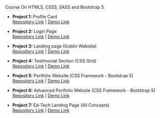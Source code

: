 Course On HTML5, CSS3, SASS and Bootstrap 5

- <b>Project 1:</b> Profile Card  
  [Repository Link](https://github.com/Muhammed-Alaa-Kanzari/modern-web-development) | [Demo Link](https://ce-profilecard.netlify.app/)

- <b>Project 2:</b> Login Page  
  [Repository Link](https://github.com/Muhammed-Alaa-Kanzari/modern-web-development) | [Demo Link](https://ce-loginpage.netlify.app/)

- <b>Project 3:</b> Landing page (Goblin Website)  
  [Repository Link](https://github.com/Muhammed-Alaa-Kanzari/modern-web-development) | [Demo Link](https://ce-goblin.netlify.app/)

- <b>Project 4:</b> Testimonial Section (CSS Grid)  
  [Repository Link](https://github.com/Muhammed-Alaa-Kanzari/modern-web-development) | [Demo Link](https://ce-testimonial.netlify.app/)

- <b>Project 5:</b> Portfolio Website (CSS Framework - Bootstrap 5)  
  [Repository Link](https://github.com/Muhammed-Alaa-Kanzari/modern-web-development) | [Demo Link]()

- <b>Project 6:</b> Advanced Portfolio Website (CSS Framework - Bootstrap 5)  
  [Repository Link](https://github.com/Muhammed-Alaa-Kanzari/modern-web-development) | [Demo Link](https://ce-advanced-portfolio.netlify.app/)

- <b>Project 7:</b> Ed-Tech Landing Page (All Concepts)  
  [Repository Link](https://github.com/Muhammed-Alaa-Kanzari/modern-web-development) | [Demo Link](https://ce-edtech.netlify.app/)
